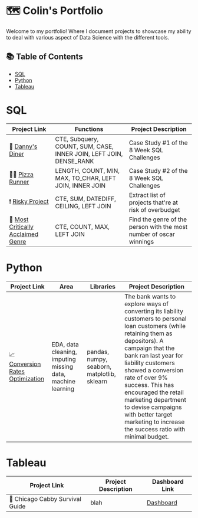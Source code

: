 # 🗺 Colin's Portfolio
Welcome to my portfolio! Where I document projects to showcase my ability to deal with various aspect of Data Science with the different tools.

## 📚 Table of Contents
- [SQL](#sql)
- [Python](#python)
- [Tableau](#tableau)

# SQL
| Project Link | Functions | Project Description |
|---|---|---|
| 🍔  [Danny's Diner](https://github.com/colinlim84/Danny-s-Diner/blob/main/README.md) | CTE, Subquery, COUNT, SUM, CASE, INNER JOIN, LEFT JOIN, DENSE_RANK | Case Study #1 of the 8 Week SQL Challenges |
| 🛵💨 [Pizza Runner](https://github.com/colinlim84/Pizza-Runner/blob/main/README.md) | LENGTH, COUNT, MIN, MAX, TO_CHAR, LEFT JOIN, INNER JOIN | Case Study #2 of the 8 Week SQL Challenges |
| ❗️  [Risky Project](https://github.com/colinlim84/StrataScratch/blob/main/README.md) | CTE, SUM, DATEDIFF, CEILING, LEFT JOIN | Extract list of projects that're at risk of overbudget |
| 💯  [Most Critically Acclaimed Genre](https://github.com/colinlim84/sql_netflix/blob/main/README.md) | CTE, COUNT, MAX, LEFT JOIN | Find the genre of the person with the most number of oscar winnings |



# Python
| Project Link | Area | Libraries |  Project Description |
|---|---|---|---|
| 📈 [Conversion Rates Optimization](https://github.com/colinlim84/optimizing_pl_conversion/blob/main/optimizing_personal_loan_conversion_rates.ipynb) | EDA, data cleaning, imputing missing data, machine learning  | pandas, numpy, seaborn, matplotlib, sklearn | The bank wants to explore ways of converting its liability customers to personal loan customers (while retaining them as depositors). A campaign that the bank ran last year for liability customers showed a conversion rate of over 9% success. This has encouraged the retail marketing department to devise campaigns with better target marketing to increase the success ratio with minimal budget. |




# Tableau
| Project Link | Project Description | Dashboard Link |
|---|---|---|
| 🚗  Chicago Cabby Survival Guide | blah | [Dashboard](https://public.tableau.com/app/profile/colin.lim1062/viz/ChicagoCabbySurvivalGuide/ChicagoTaxi) |


